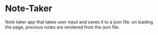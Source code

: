 # Note-Taker
Note taker app that takes user input and saves it to a json file. on loading the page, previous notes are rendered from the json file.
